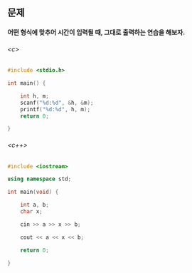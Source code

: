 
## 문제
#### 어떤 형식에 맞추어 시간이 입력될 때, 그대로 출력하는 연습을 해보자.

###### \<c\>
```c
#include <stdio.h>

int main() {

	int h, m;
	scanf("%d:%d", &h, &m);
	printf("%d:%d", h, m);
	return 0;

}
```

###### \<c++\>
```c++
#include <iostream>

using namespace std;

int main(void) {

	int a, b;
	char x;

	cin >> a >> x >> b;

	cout << a << x << b;

	return 0;

}

```
